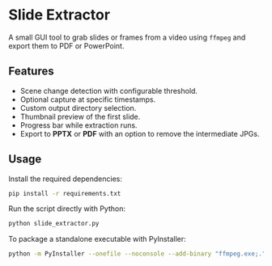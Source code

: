 # Slide Extractor

A small GUI tool to grab slides or frames from a video using `ffmpeg` and
export them to PDF or PowerPoint.

## Features

- Scene change detection with configurable threshold.
- Optional capture at specific timestamps.
- Custom output directory selection.
- Thumbnail preview of the first slide.
- Progress bar while extraction runs.
- Export to **PPTX** or **PDF** with an option to remove the intermediate JPGs.

## Usage

Install the required dependencies:

```bash
pip install -r requirements.txt
```

Run the script directly with Python:

```bash
python slide_extractor.py
```

To package a standalone executable with PyInstaller:

```bash
python -m PyInstaller --onefile --noconsole --add-binary "ffmpeg.exe;." slide_extractor.py
```
